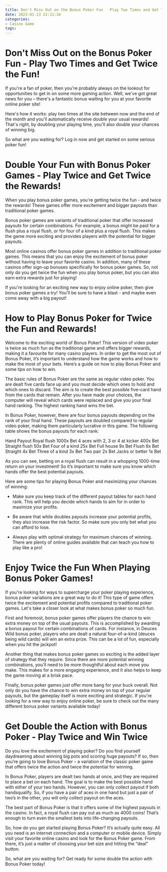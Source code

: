 ```yaml
---
title: Don't Miss Out on the Bonus Poker Fun   Play Two Times and Get Twice the Fun!
date: 2023-01-13 22:11:34
categories:
- Casino Game
tags:
---
```



#  Don't Miss Out on the Bonus Poker Fun - Play Two Times and Get Twice the Fun!

If you're a fan of poker, then you're probably always on the lookout for opportunities to get in on some more gaming action. Well, we've got great news for you – there's a fantastic bonus waiting for you at your favorite online poker site!

Here's how it works: play two times at the site between now and the end of the month and you'll automatically receive double your usual rewards! That's right, by doubling your playing time, you'll also double your chances of winning big.

So what are you waiting for? Log in now and get started on some serious poker fun!

#  Double Your Fun with Bonus Poker Games - Play Twice and Get Twice the Rewards!

When you play bonus poker games, you're getting twice the fun - and twice the rewards! These games offer more excitement and bigger payouts than traditional poker games.

Bonus poker games are variants of traditional poker that offer increased payouts for certain combinations. For example, a bonus might be paid for a flush plus a royal flush, or for four of a kind plus a royal flush. This makes the game more exciting and provides players with the potential for bigger payouts.

Most online casinos offer bonus poker games in addition to traditional poker games. This means that you can enjoy the excitement of bonus poker without having to leave your favorite casino. In addition, many of these casinos offer sign-up bonuses specifically for bonus poker games. So, not only do you get twice the fun when you play bonus poker, but you can also earn extra rewards just for playing!

If you're looking for an exciting new way to enjoy online poker, then give bonus poker games a try! You'll be sure to have a blast - and maybe even come away with a big payout!

#  How to Play Bonus Poker for Twice the Fun and Rewards!

Welcome to the exciting world of Bonus Poker! This version of video poker is twice as much fun as the traditional game and offers bigger rewards, making it a favourite for many casino players. In order to get the most out of Bonus Poker, it’s important to understand how the game works and how to make the most of your bets. Here’s a guide on how to play Bonus Poker and some tips on how to win.

The basic rules of Bonus Poker are the same as regular video poker. You are dealt five cards face up and you must decide which ones to hold and which ones to discard. The aim is to create the best possible five-card hand from the cards that remain. After you have made your choices, the computer will reveal which cards were replaced and give you your final hand ranking. The highest ranking hand wins the bet.

In Bonus Poker, however, there are four bonus payouts depending on the rank of your final hand. These payouts are doubled compared to regular video poker, making them particularly lucrative in this game. The following table shows the bonus payouts for each rank:

Hand Payout Royal flush 1000x Bet 4 aces with 2, 3 or 4 at kicker 400x Bet Straight flush 50x Bet Four of a kind 25x Bet Full house 9x Bet Flush 6x Bet Straight 4x Bet Three of a kind 3x Bet Two pair 2x Bet Jacks or better 1x Bet

As you can see, betting on a royal flush can result in a whopping 1000-time return on your investment! So it’s important to make sure you know which hands offer the best potential payouts.

Here are some tips for playing Bonus Poker and maximizing your chances of winning:

- Make sure you keep track of the different payout tables for each hand rank. This will help you decide which hands to aim for in order to maximize your profits.

- Be aware that while doubles payouts increase your potential profits, they also increase the risk factor. So make sure you only bet what you can afford to lose.

- Always play with optimal strategy for maximum chances of winning. There are plenty of online guides available that can teach you how to play like a pro!

#  Enjoy Twice the Fun When Playing Bonus Poker Games!

If you're looking for ways to supercharge your poker playing experience, bonus poker variations are a great way to do it! This type of game offers twice the excitement and potential profits compared to traditional poker games. Let's take a closer look at what makes bonus poker so much fun.

First and foremost, bonus poker games offer players the chance to win extra money on top of the usual payouts. This is accomplished by awarding a bonus payout for certain combinations of cards. For instance, in Deuces Wild bonus poker, players who are dealt a natural four-of-a-kind (deuces being wild cards) will win an extra prize. This can be a lot of fun, especially when you hit the jackpot!

Another thing that makes bonus poker games so exciting is the added layer of strategy that they require. Since there are more potential winning combinations, you'll need to be more thoughtful about each move you make. This makes for a more engaging experience, and it also helps to keep the game moving at a brisk pace.

Finally, bonus poker games just offer more bang for your buck overall. Not only do you have the chance to win extra money on top of your regular payouts, but the gameplay itself is more exciting and strategic. If you're looking for a new way to enjoy online poker, be sure to check out the many different bonus poker variants available today!

#  Get Double the Action with Bonus Poker - Play Twice and Win Twice

Do you love the excitement of playing poker? Do you find yourself daydreaming about winning big pots and scoring huge payouts? If so, then you’re going to love Bonus Poker – a variation of the classic poker game that offers twice the action and twice the potential for winning.

In Bonus Poker, players are dealt two hands at once, and they are required to place a bet on each hand. The goal is to make the best possible hand with either of your two hands. However, you can only collect payout if both handsqualify. So, if you have a pair of aces in one hand but just a pair of two’s in the other, you will only collect payout on the aces.

The best part of Bonus Poker is that it offers some of the highest payouts in the casino. In fact, a royal flush can pay out as much as 4000 coins! That’s enough to turn even the smallest bets into life-changing payouts.

So, how do you get started playing Bonus Poker? It’s actually quite easy. All you need is an internet connection and a computer or mobile device. Simply visit your favorite online casino and look for the Bonus Poker game. From there, it’s just a matter of choosing your bet size and hitting the “deal” button.

So, what are you waiting for? Get ready for some double the action with Bonus Poker today!